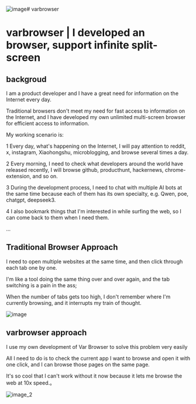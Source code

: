 ![image](https://github.com/user-attachments/assets/e4a08876-49bb-499c-bf91-e38d12cb0b55)# varbrowser

# varbrowser | I developed an browser, support infinite split-screen

## backgroud

I am a product developer and I have a great need for information on the Internet every day.

Traditional browsers don't meet my need for fast access to information on the Internet, and I have developed my own
unlimited multi-screen browser for efficient access to information.

My working scenario is:

1 Every day, what's happening on the Internet, I will pay attention to reddit, x, instagram, Xiaohongshu, microblogging,
and browse several times a day.

2 Every morning, I need to check what developers around the world have released recently, I will browse github,
producthunt, hackernews, chrome-extension, and so on.

3 During the development process, I need to chat with multiple AI bots at the same time because each of them has its own
specialty, e.g. Qwen, poe, chatgpt, deepseek3.

4 I also bookmark things that I'm interested in while surfing the web, so I can come back to them when I need them.


...

## Traditional Browser Approach

I need to open multiple websites at the same time, and then click through each tab one by one.

I'm like a tool doing the same thing over and over again, and the tab switching is a pain in the ass;

When the number of tabs gets too high, I don't remember where I'm currently browsing, and it interrupts my train of
thought.

![image](https://github.com/user-attachments/assets/620682ec-258c-4870-8e2a-4b89eff2c861)



## varbrowser approach

I use my own development of Var Browser to solve this problem very easily

All I need to do is to check the current app I want to browse and open it with one click, and I can browse those pages
on the same page.

It's so cool that I can't work without it now because it lets me browse the web at 10x speed.。

![image_2](https://github.com/user-attachments/assets/6b5509d1-0d14-41db-930a-8a31f3371e2f)
